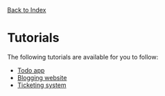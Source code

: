 [Back to Index](#/documentation)

# Tutorials

The following tutorials are available for you to follow:

* [Todo app](#/documentation/tutorials--todo.md)
* [Blogging website](#/documentation/tutorials--blog.md)
* [Ticketing system](#/documentation/tutorials--ticketing.md)